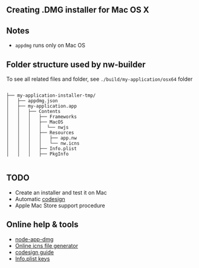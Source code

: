## Creating .DMG installer for Mac OS X


## Notes
*  ```appdmg``` runs only on Mac OS


## Folder structure used by nw-builder

To see all related files and folder, see ```./build/my-application/osx64``` folder

```

├── my-application-installer-tmp/
│   ├── appdmg.json
│   ├── my-application.app
│   │   ├── Contents
│   │   │   ├── Frameworks
│   │   │   ├── MacOS
│   │   │   │  └── nwjs
│   │   │   ├── Resources
│   │   │   │   ├── app.nw
│   │   │   │   └── nw.icns
│   │   │   ├── Info.plist
│   │   │   ├── PkgInfo


```


## TODO
* Create an installer and test it on Mac
* Automatic [codesign](https://developer.apple.com/library/mac/documentation/Darwin/Reference/ManPages/man1/codesign.1.html)
* Apple Mac Store support procedure

## Online help & tools
* [node-app-dmg](https://github.com/LinusU/node-appdmg)
* [Online icns file generator](https://iconverticons.com/online/)
* [codesign guide](http://blog.erickdransch.com/2012/02/signing-mac-builds/)
* [Info.plist keys](https://developer.apple.com/library/ios/documentation/General/Reference/InfoPlistKeyReference/Articles/CoreFoundationKeys.html)
